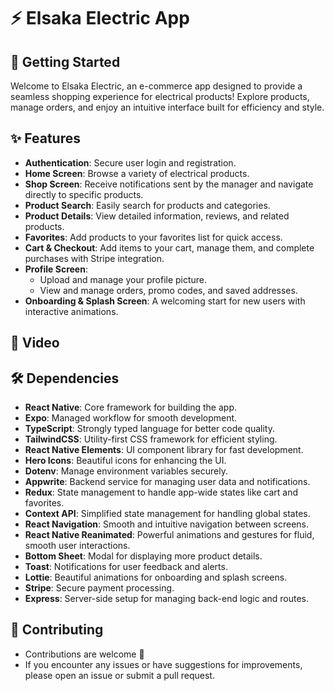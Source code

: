 # ⚡ Elsaka Electric App

## 🚀 Getting Started
Welcome to Elsaka Electric, an e-commerce app designed to provide a seamless shopping experience for electrical products! Explore products, manage orders, and enjoy an intuitive interface built for efficiency and style.

## ✨ Features
- **Authentication**: Secure user login and registration.
- **Home Screen**: Browse a variety of electrical products.
- **Shop Screen**: Receive notifications sent by the manager and navigate directly to specific products.
- **Product Search**: Easily search for products and categories.
- **Product Details**: View detailed information, reviews, and related products.
- **Favorites**: Add products to your favorites list for quick access.
- **Cart & Checkout**: Add items to your cart, manage them, and complete purchases with Stripe integration.
- **Profile Screen**: 
  - Upload and manage your profile picture.
  - View and manage orders, promo codes, and saved addresses.
- **Onboarding & Splash Screen**: A welcoming start for new users with interactive animations.

## 🎥 Video


## 🛠 Dependencies

- **React Native**: Core framework for building the app.
- **Expo**: Managed workflow for smooth development.
- **TypeScript**: Strongly typed language for better code quality.
- **TailwindCSS**: Utility-first CSS framework for efficient styling.
- **React Native Elements**: UI component library for fast development.
- **Hero Icons**: Beautiful icons for enhancing the UI.
- **Dotenv**: Manage environment variables securely.
- **Appwrite**: Backend service for managing user data and notifications.
- **Redux**: State management to handle app-wide states like cart and favorites.
- **Context API**: Simplified state management for handling global states.
- **React Navigation**: Smooth and intuitive navigation between screens.
- **React Native Reanimated**: Powerful animations and gestures for fluid, smooth user interactions.
- **Bottom Sheet**: Modal for displaying more product details.
- **Toast**: Notifications for user feedback and alerts.
- **Lottie**: Beautiful animations for onboarding and splash screens.
- **Stripe**: Secure payment processing.
- **Express**: Server-side setup for managing back-end logic and routes.

## 🚨 Contributing

- Contributions are welcome 💜
- If you encounter any issues or have suggestions for improvements, please open an issue or submit a pull request.

